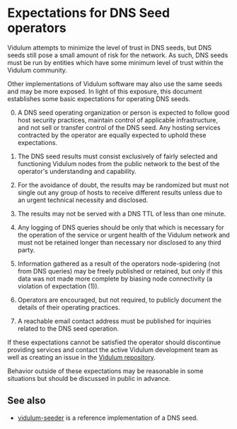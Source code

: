 Expectations for DNS Seed operators
====================================

Vidulum attempts to minimize the level of trust in DNS seeds,
but DNS seeds still pose a small amount of risk for the network.
As such, DNS seeds must be run by entities which have some minimum
level of trust within the Vidulum community.

Other implementations of Vidulum software may also use the same
seeds and may be more exposed. In light of this exposure, this
document establishes some basic expectations for operating DNS seeds.

0. A DNS seed operating organization or person is expected to follow good
host security practices, maintain control of applicable infrastructure,
and not sell or transfer control of the DNS seed. Any hosting services
contracted by the operator are equally expected to uphold these expectations.

1. The DNS seed results must consist exclusively of fairly selected and
functioning Vidulum nodes from the public network to the best of the
operator's understanding and capability.

2. For the avoidance of doubt, the results may be randomized but must not
single out any group of hosts to receive different results unless due to an
urgent technical necessity and disclosed.

3. The results may not be served with a DNS TTL of less than one minute.

4. Any logging of DNS queries should be only that which is necessary
for the operation of the service or urgent health of the Vidulum
network and must not be retained longer than necessary nor disclosed
to any third party.

5. Information gathered as a result of the operators node-spidering
(not from DNS queries) may be freely published or retained, but only
if this data was not made more complete by biasing node connectivity
(a violation of expectation (1)).

6. Operators are encouraged, but not required, to publicly document the
details of their operating practices.

7. A reachable email contact address must be published for inquiries
related to the DNS seed operation.

If these expectations cannot be satisfied the operator should discontinue
providing services and contact the active Vidulum development team as well as
creating an issue in the [Vidulum repository](https://github.com/vidulum/vidulum).

Behavior outside of these expectations may be reasonable in some
situations but should be discussed in public in advance.

See also
----------
- [vidulum-seeder](https://github.com/vidulum/vidulum-seeder) is a reference
  implementation of a DNS seed.
